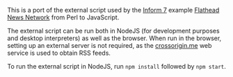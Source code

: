 This is a port of the external script used by the [Inform 7][] example
[Flathead News Network][FNN] from Perl to JavaScript.

The external script can be run both in NodeJS (for development purposes
and desktop interpreters) as well as the browser. When run in the browser,
setting up an external server is not required, as the [crossorigin.me][]
web service is used to obtain RSS feeds.

To run the external script in NodeJS, run `npm install` followed by
`npm start`.

[Inform 7]: http://inform7.com/
[FNN]: http://inform7.com/learn/man/RB_12_5.html#e332
[crossorigin.me]: http://crossorigin.me/
